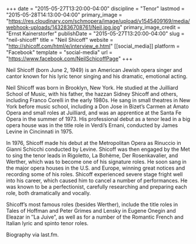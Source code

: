 +++
date = "2015-05-27T13:20:00-04:00"
discipline = "Tenor"
lastmod = "2015-05-28T14:13:00-04:00"
primary_image = "https://res.cloudinary.com/schmopera/image/upload/v1545409169/media/webhook-uploads/1432836708761/Neil.jpg.jpg"
primary_image_credit = "Ernst Kainerstorfer"
publishDate = "2015-05-27T13:20:00-04:00"
slug = "neil-shicoff"
title = "Neil Shicoff"
website = "http://shicoff.com/html/e/interview_e.html"
[[social_media]]
platform = "Facebook"
template = "social-media"
url = "https://www.facebook.com/NeilSchicoffPage"
+++

Neil Shicoff (born June 2, 1949) is an American Jewish opera singer and cantor known for his lyric tenor singing and his dramatic, emotional acting.

Neil Shicoff was born in Brooklyn, New York. He studied at the Juilliard School of Music, with his father, the hazzan Sidney Shicoff and others, including Franco Corelli in the early 1980s. He sang in small theatres in New York before music school, including a Don Jose in Bizet’s Carmen at Amato Opera and small roles at Juilliard, and was an apprentice at the Santa Fe Opera in the summer of 1973. His professional debut as a tenor lead in a big opera house was in the title role in Verdi’s Ernani, conducted by James Levine in Cincinnati in 1975.

In 1976, Shicoff made his debut at the Metropolitan Opera as Rinuccio in Gianni Schicchi conducted by Levine. Shicoff was then engaged by the Met to sing the tenor leads in Rigoletto, La Bohème, Der Rosenkavalier, and Werther, which was to become one of his signature roles. He soon sang in the major opera houses in the U.S. and Europe, winning great notices and recording some of his roles. Shicoff experienced severe stage fright well into his career, which caused him to cancel a number of performances. He was known to be a perfectionist, carefully researching and preparing each role, both dramatically and vocally.

Shicoff’s most famous roles (besides Werther), include the title roles in Tales of Hoffman and Peter Grimes and Lensky in Eugene Onegin and Eleazar in ″La Juive”, as well as for a number of the Romantic French and Italian lyric and spinto tenor roles.

Biography via last.fm.
